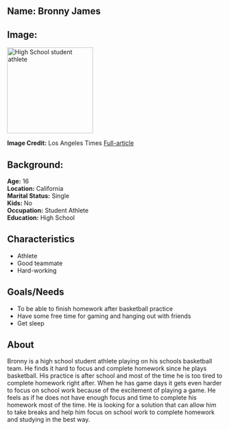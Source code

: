 ## Name: Bronny James

## Image: 
<img src="" width="200px" alt="High School student athlete" />

**Image Credit:** 
Los Angeles Times [Full-article](https://www.latimes.com/sports/lakers/story/2019-12-14/lebron-james-ohio-son-bronny-alma-mater-sierra-canyon)


## Background:

**Age:** 16<br> 
**Location:** California<br> 
**Marital Status:** Single<br> 
**Kids:** No<br> 
**Occupation:** Student Athlete<br> 
**Education:** High School

## Characteristics
* Athlete
* Good teammate
* Hard-working

## Goals/Needs

* To be able to finish homework after basketball practice
* Have some free time for gaming and hanging out with friends
* Get sleep


## About
Bronny is a high school student athlete playing on his schools basketball team. He finds it hard to focus and complete homework since he plays basketball. His practice is after school and most of the time he is too tired to complete homework right after. When he has game days it gets even harder to focus on school work because of the excitement of playing a game. He feels as if he does not have enough focus and time to complete his homework most of the time. He is looking for a solution that can allow him to take breaks and help him focus on school work to complete homework and studying in the best way.    
